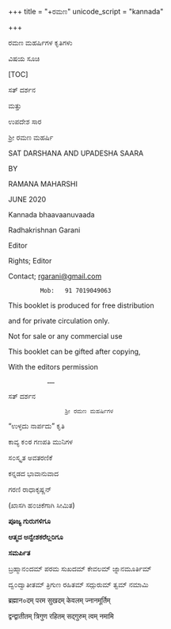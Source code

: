 +++
title = "+ರಮಣ"
unicode_script = "kannada"

+++



ರಮಣ ಮಹರ್ಷಿಗಳ ಕೃತಿಗಳು



ವಿಷಯ ಸೂಚಿ


[TOC]




ಸತ್ ದರ್ಶನ

ಮತ್ತು

ಉಪದೇಶ ಸಾರ

ಶ್ರೀ ರಮಣ ಮಹರ್ಷಿ



SAT DARSHANA AND UPADESHA SAARA

BY

RAMANA  MAHARSHI

JUNE 2020

Kannada bhaavaanuvaada

Radhakrishnan Garani

Editor

Rights;  Editor

Contact;  rgarani@gmail.com

             Mob:   91 7019049063

This booklet  is produced for free distribution

and for private circulation only.

Not for sale or any commercial use

This booklet can be gifted after copying,

With the editors permission

               ……



ಸತ್ ದರ್ಶನ

                    ಶ್ರೀ ರಮಣ ಮಹರ್ಷಿಗಳ 

“ಉಳ್ಳದು ನಾರ್ಪದು” ಕೃತಿ

ಕಾವ್ಯ ಕ೦ಠ ಗಣಪತಿ ಮುನಿಗಳ

ಸ೦ಸ್ಕೃತ ಅವತರಣಿಕೆ

ಕನ್ನಡದ ಭಾವಾನುವಾದ

ಗರಣಿ ರಾಧಾಕೃಷ್ಣನ್



(ಖಾಸಗಿ  ಹ೦ಚಿಕೆಗಾಗಿ ಸೀಮಿತ)

**ಪೂಜ್ಯ ಗುರುಗಳಿಗೂ**

**ಆತ್ಮದ ಅನ್ವೇಶಕರೆಲ್ಲರಿಗೂ**

**ಸಮರ್ಪಿತ**





ಬ್ರಹ್ಮಾನ೦ದಮ್ ಪರಮ ಸುಖದಮ್ ಕೇವಲಮ್ ಜ್ನಾನಮೂರ್ತಿಮ್

ದ್ವ೦ದ್ವಾತೀತಮ್ ತ್ರಿಗುಣ ರಹಿತಮ್  ಸದ್ಗುರುಮ್ ತ್ವಮ್ ನಮಾಮಿ

ब्रह्मान०दम् परम सुखदम् केवलम् ज्नानमूर्तिम्

द्वन्द्वातीतम् त्रिगुण रहितम्  सद्गुरुम् त्वम् नमामि

